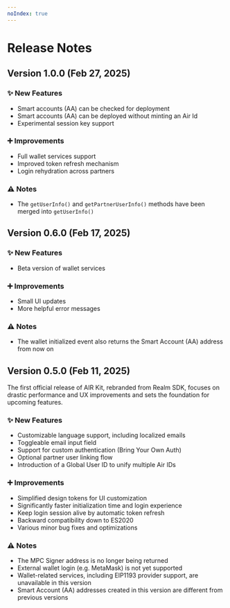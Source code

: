 ```yaml
---
noIndex: true
---
```


# Release Notes

## **Version 1.0.0 (Feb 27, 2025)**

### ✨ **New Features**

* Smart accounts (AA) can be checked for deployment
* Smart accounts (AA) can be deployed without minting an Air Id
* Experimental session key support

### ➕ **Improvements**

* Full wallet services support
* Improved token refresh mechanism
* Login rehydration across partners

### **⚠️ Notes**

* The `getUserInfo()` and `getPartnerUserInfo()` methods have been merged into `getUserInfo()`



## **Version 0.6.0 (Feb 17, 2025)**

### ✨ **New Features**

* Beta version of wallet services

### ➕ **Improvements**

* Small UI updates
* More helpful error messages

### **⚠️ Notes**

* The wallet initialized event also returns the Smart Account (AA) address from now on



## **Version 0.5.0 (Feb 11, 2025)**

The first official release of AIR Kit, rebranded from Realm SDK, focuses on drastic performance and UX improvements and sets the foundation for upcoming features.

### ✨ **New Features**

* Customizable language support, including localized emails
* Toggleable email input field
* Support for custom authentication (Bring Your Own Auth)
* Optional partner user linking flow
* Introduction of a Global User ID to unify multiple Air IDs

### ➕ **Improvements**

* Simplified design tokens for UI customization
* Significantly faster initialization time and login experience
* Keep login session alive by automatic token refresh
* Backward compatibility down to ES2020
* Various minor bug fixes and optimizations

### **⚠️ Notes**

* The MPC Signer address is no longer being returned
* External wallet login (e.g. MetaMask) is not yet supported
* Wallet-related services, including EIP1193 provider support, are unavailable in this version
* Smart Account (AA) addresses created in this version are different from previous versions



